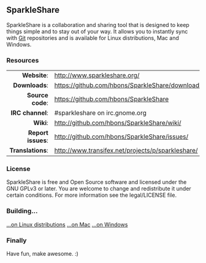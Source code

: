 ## SparkleShare

SparkleShare is a collaboration and sharing tool that is designed to keep things simple and to stay out of your way. It allows you to instantly sync with [Git](http://www.git-scm.org/) repositories and is available for Linux distributions, Mac and Windows.


### Resources

|||
|-----------------------------------:|:----------------------------------|
|       **Website**: | http://www.sparkleshare.org/                      |
|     **Downloads**: | https://github.com/hbons/SparkleShare/downloads   |
|   **Source code**: | https://github.com/hbons/SparkleShare             |
|   **IRC channel**: | #sparkleshare on irc.gnome.org                    |
|          **Wiki**: | http://github.com/hbons/SparkleShare/wiki/        |
| **Report issues**: | http://github.com/hbons/SparkleShare/issues/      |
|  **Translations**: | http://www.transifex.net/projects/p/sparkleshare/ |


### License

SparkleShare is free and Open Source software and licensed under the GNU GPLv3 or later. You are welcome to change and redistribute it under certain conditions. For more information see the legal/LICENSE file.

### Building...

[...on Linux distributions](https://github.com/hbons/SparkleShare/SparkleShare/Linux/README.md)
[...on Mac](https://github.com/hbons/SparkleShare/SparkleShare/Mac/README.md)
[...on Windows](https://github.com/hbons/SparkleShare/SparkleShare/Windows/README.md)


### Finally

Have fun, make awesome. :)

